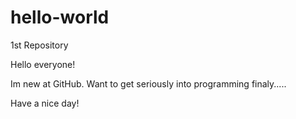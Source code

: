 # hello-world
1st Repository

Hello everyone!

Im new at GitHub.
Want to get seriously into programming finaly.....

Have a nice day!
